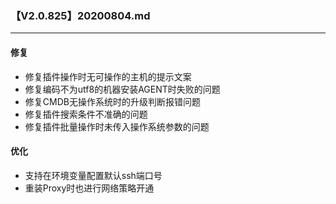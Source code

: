 ### 【V2.0.825】20200804.md
----
#### 修复
- 修复插件操作时无可操作的主机的提示文案
- 修复编码不为utf8的机器安装AGENT时失败的问题
- 修复CMDB无操作系统时的升级判断报错问题
- 修复插件搜索条件不准确的问题
- 修复插件批量操作时未传入操作系统参数的问题

#### 优化
- 支持在环境变量配置默认ssh端口号
- 重装Proxy时也进行网络策略开通 